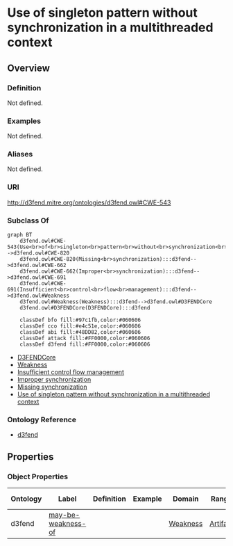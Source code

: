 # Use of singleton pattern without synchronization in a multithreaded context

## Overview

### Definition
Not defined.

### Examples
Not defined.

### Aliases
Not defined.

### URI
http://d3fend.mitre.org/ontologies/d3fend.owl#CWE-543

### Subclass Of
```mermaid
graph BT
    d3fend.owl#CWE-543(Use<br>of<br>singleton<br>pattern<br>without<br>synchronization<br>in<br>a<br>multithreaded<br>context):::d3fend-->d3fend.owl#CWE-820
    d3fend.owl#CWE-820(Missing<br>synchronization):::d3fend-->d3fend.owl#CWE-662
    d3fend.owl#CWE-662(Improper<br>synchronization):::d3fend-->d3fend.owl#CWE-691
    d3fend.owl#CWE-691(Insufficient<br>control<br>flow<br>management):::d3fend-->d3fend.owl#Weakness
    d3fend.owl#Weakness(Weakness):::d3fend-->d3fend.owl#D3FENDCore
    d3fend.owl#D3FENDCore(D3FENDCore):::d3fend
    
    classDef bfo fill:#97c1fb,color:#060606
    classDef cco fill:#e4c51e,color:#060606
    classDef abi fill:#48DD82,color:#060606
    classDef attack fill:#FF0000,color:#060606
    classDef d3fend fill:#FF0000,color:#060606
```

- [D3FENDCore](/docs/ontology/reference/model/D3FENDCore/D3FENDCore.md)
- [Weakness](/docs/ontology/reference/model/D3FENDCore/Weakness/Weakness.md)
- [Insufficient control flow management](/docs/ontology/reference/model/D3FENDCore/Weakness/Insufficient%20control%20flow%20management/Insufficient%20control%20flow%20management.md)
- [Improper synchronization](/docs/ontology/reference/model/D3FENDCore/Weakness/Insufficient%20control%20flow%20management/Improper%20synchronization/Improper%20synchronization.md)
- [Missing synchronization](/docs/ontology/reference/model/D3FENDCore/Weakness/Insufficient%20control%20flow%20management/Improper%20synchronization/Missing%20synchronization/Missing%20synchronization.md)
- [Use of singleton pattern without synchronization in a multithreaded context](/docs/ontology/reference/model/D3FENDCore/Weakness/Insufficient%20control%20flow%20management/Improper%20synchronization/Missing%20synchronization/Use%20of%20singleton%20pattern%20without%20synchronization%20in%20a%20multithreaded%20context/Use%20of%20singleton%20pattern%20without%20synchronization%20in%20a%20multithreaded%20context.md)


### Ontology Reference
- [d3fend](http://d3fend.mitre.org/ontologies/d3fend.owl#)

## Properties
### Object Properties
| Ontology | Label | Definition | Example | Domain | Range | Inverse Of |
|----------|-------|------------|---------|--------|-------|------------|
| d3fend | [may-be-weakness-of](http://d3fend.mitre.org/ontologies/d3fend.owl#may-be-weakness-of) |  |  | [Weakness](/docs/ontology/reference/model/D3FENDCore/Weakness/Weakness.md) | [Artifact](/docs/ontology/reference/model/D3FENDCore/Artifact/Artifact.md) | [may-have-weakness](http://d3fend.mitre.org/ontologies/d3fend.owl#may-have-weakness) |

